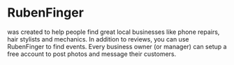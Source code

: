 # RubenFinger
was created to help people find great local businesses like phone repairs, hair stylists and mechanics. In addition to reviews, you can use RubenFinger to find events. Every business owner (or manager) can setup a free account to post photos and message their customers.

